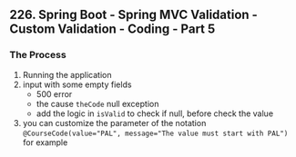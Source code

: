 ## 226. Spring Boot - Spring MVC Validation - Custom Validation - Coding - Part 5

### The Process 
1. Running the application 
2. input with some empty fields 
   * 500 error 
   * the cause `theCode` null exception 
   * add the logic in `isValid` to check if null, before check the value
3. you can customize the parameter of the notation `@CourseCode(value="PAL", message="The value must start with PAL")` for example 